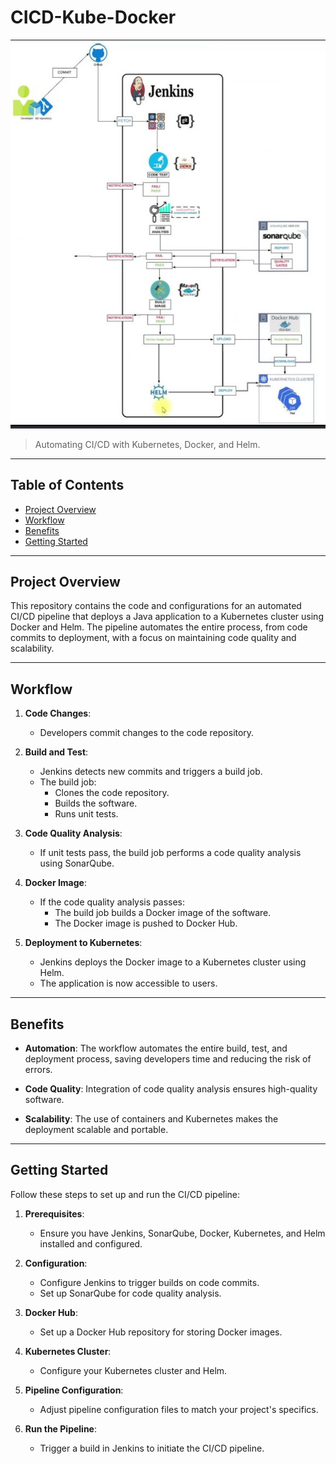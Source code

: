 # CICD-Kube-Docker

![Project Image](workflow.jpg)

> Automating CI/CD with Kubernetes, Docker, and Helm.

---

## Table of Contents

- [Project Overview](#project-overview)
- [Workflow](#workflow)
- [Benefits](#benefits)
- [Getting Started](#getting-started)


---

## Project Overview

This repository contains the code and configurations for an automated CI/CD pipeline that deploys a Java application to a Kubernetes cluster using Docker and Helm. The pipeline automates the entire process, from code commits to deployment, with a focus on maintaining code quality and scalability.

---

## Workflow

1. **Code Changes**:
   - Developers commit changes to the code repository.

2. **Build and Test**:
   - Jenkins detects new commits and triggers a build job.
   - The build job:
     - Clones the code repository.
     - Builds the software.
     - Runs unit tests.

3. **Code Quality Analysis**:
   - If unit tests pass, the build job performs a code quality analysis using SonarQube.

4. **Docker Image**:
   - If the code quality analysis passes:
     - The build job builds a Docker image of the software.
     - The Docker image is pushed to Docker Hub.

5. **Deployment to Kubernetes**:
   - Jenkins deploys the Docker image to a Kubernetes cluster using Helm.
   - The application is now accessible to users.

---

## Benefits

- **Automation**: The workflow automates the entire build, test, and deployment process, saving developers time and reducing the risk of errors.

- **Code Quality**: Integration of code quality analysis ensures high-quality software.

- **Scalability**: The use of containers and Kubernetes makes the deployment scalable and portable.

---

## Getting Started

Follow these steps to set up and run the CI/CD pipeline:

1. **Prerequisites**:
   - Ensure you have Jenkins, SonarQube, Docker, Kubernetes, and Helm installed and configured.

2. **Configuration**:
   - Configure Jenkins to trigger builds on code commits.
   - Set up SonarQube for code quality analysis.

3. **Docker Hub**:
   - Set up a Docker Hub repository for storing Docker images.

4. **Kubernetes Cluster**:
   - Configure your Kubernetes cluster and Helm.

5. **Pipeline Configuration**:
   - Adjust pipeline configuration files to match your project's specifics.

6. **Run the Pipeline**:
   - Trigger a build in Jenkins to initiate the CI/CD pipeline.

